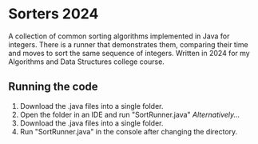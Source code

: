# Sorters 2024
A collection of common sorting algorithms implemented in Java for integers. There is a runner that demonstrates them, comparing their time and moves to sort the same sequence of integers. Written in 2024 for my Algorithms and Data Structures college course.
## Running the code
1. Download the .java files into a single folder.
2. Open the folder in an IDE and run "SortRunner.java"
*Alternatively...*
1. Download the .java files into a single folder.
2. Run "SortRunner.java" in the console after changing the directory.
